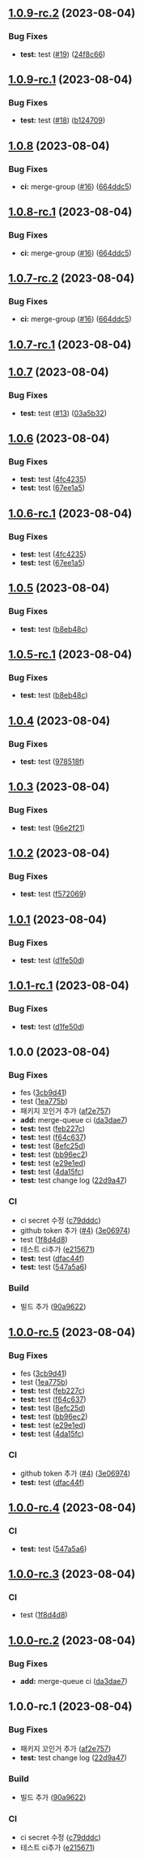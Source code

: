## [1.0.9-rc.2](https://github.com/We-Gather/merge-queue-test/compare/v1.0.9-rc.1...v1.0.9-rc.2) (2023-08-04)


### Bug Fixes

* **test:** test ([#19](https://github.com/We-Gather/merge-queue-test/issues/19)) ([24f8c66](https://github.com/We-Gather/merge-queue-test/commit/24f8c6641208b10e437a2dc07f7422942e669300))

## [1.0.9-rc.1](https://github.com/We-Gather/merge-queue-test/compare/v1.0.8...v1.0.9-rc.1) (2023-08-04)


### Bug Fixes

* **test:** test ([#18](https://github.com/We-Gather/merge-queue-test/issues/18)) ([b124709](https://github.com/We-Gather/merge-queue-test/commit/b124709767e4293acb2cea12ff3f77485bd4c6fb))

## [1.0.8](https://github.com/We-Gather/merge-queue-test/compare/v1.0.7...v1.0.8) (2023-08-04)


### Bug Fixes

* **ci:** merge-group ([#16](https://github.com/We-Gather/merge-queue-test/issues/16)) ([664ddc5](https://github.com/We-Gather/merge-queue-test/commit/664ddc5fab2f63d6f0a29360f93511741adffc61))

## [1.0.8-rc.1](https://github.com/We-Gather/merge-queue-test/compare/v1.0.7...v1.0.8-rc.1) (2023-08-04)


### Bug Fixes

* **ci:** merge-group ([#16](https://github.com/We-Gather/merge-queue-test/issues/16)) ([664ddc5](https://github.com/We-Gather/merge-queue-test/commit/664ddc5fab2f63d6f0a29360f93511741adffc61))

## [1.0.7-rc.2](https://github.com/We-Gather/merge-queue-test/compare/v1.0.7-rc.1...v1.0.7-rc.2) (2023-08-04)


### Bug Fixes

* **ci:** merge-group ([#16](https://github.com/We-Gather/merge-queue-test/issues/16)) ([664ddc5](https://github.com/We-Gather/merge-queue-test/commit/664ddc5fab2f63d6f0a29360f93511741adffc61))

## [1.0.7-rc.1](https://github.com/We-Gather/merge-queue-test/compare/v1.0.6...v1.0.7-rc.1) (2023-08-04)

## [1.0.7](https://github.com/We-Gather/merge-queue-test/compare/v1.0.6...v1.0.7) (2023-08-04)



### Bug Fixes

* **test:** test ([#13](https://github.com/We-Gather/merge-queue-test/issues/13)) ([03a5b32](https://github.com/We-Gather/merge-queue-test/commit/03a5b32f69ab78fd48e448bc9fc7bee5364009b6))

## [1.0.6](https://github.com/We-Gather/merge-queue-test/compare/v1.0.5...v1.0.6) (2023-08-04)


### Bug Fixes

* **test:** test ([4fc4235](https://github.com/We-Gather/merge-queue-test/commit/4fc423509350c222329cfb83c83e1a8e21c07b08))
* **test:** test ([67ee1a5](https://github.com/We-Gather/merge-queue-test/commit/67ee1a51d17ad8d2bd1d4aa7567c7b901096c4aa))

## [1.0.6-rc.1](https://github.com/We-Gather/merge-queue-test/compare/v1.0.5...v1.0.6-rc.1) (2023-08-04)


### Bug Fixes

* **test:** test ([4fc4235](https://github.com/We-Gather/merge-queue-test/commit/4fc423509350c222329cfb83c83e1a8e21c07b08))
* **test:** test ([67ee1a5](https://github.com/We-Gather/merge-queue-test/commit/67ee1a51d17ad8d2bd1d4aa7567c7b901096c4aa))

## [1.0.5](https://github.com/We-Gather/merge-queue-test/compare/v1.0.4...v1.0.5) (2023-08-04)


### Bug Fixes

* **test:** test ([b8eb48c](https://github.com/We-Gather/merge-queue-test/commit/b8eb48cec5395b194cedfd9c2306a7ea98066d55))

## [1.0.5-rc.1](https://github.com/We-Gather/merge-queue-test/compare/v1.0.4...v1.0.5-rc.1) (2023-08-04)


### Bug Fixes

* **test:** test ([b8eb48c](https://github.com/We-Gather/merge-queue-test/commit/b8eb48cec5395b194cedfd9c2306a7ea98066d55))

## [1.0.4](https://github.com/We-Gather/merge-queue-test/compare/v1.0.3...v1.0.4) (2023-08-04)


### Bug Fixes

* **test:** test ([978518f](https://github.com/We-Gather/merge-queue-test/commit/978518f1d8f181115c3e8778d9ec5d6fa139b4b6))

## [1.0.3](https://github.com/We-Gather/merge-queue-test/compare/v1.0.2...v1.0.3) (2023-08-04)


### Bug Fixes

* **test:** test ([96e2f21](https://github.com/We-Gather/merge-queue-test/commit/96e2f2119ac83f8f5e07423e441589deefb16772))

## [1.0.2](https://github.com/We-Gather/merge-queue-test/compare/v1.0.1...v1.0.2) (2023-08-04)


### Bug Fixes

* **test:** test ([f572069](https://github.com/We-Gather/merge-queue-test/commit/f5720691338993f5490c17cb19bb0ce53055d73f))

## [1.0.1](https://github.com/We-Gather/merge-queue-test/compare/v1.0.0...v1.0.1) (2023-08-04)


### Bug Fixes

* **test:** test ([d1fe50d](https://github.com/We-Gather/merge-queue-test/commit/d1fe50d25b41049be8cccac41ddf1eb35317acac))

## [1.0.1-rc.1](https://github.com/We-Gather/merge-queue-test/compare/v1.0.0...v1.0.1-rc.1) (2023-08-04)


### Bug Fixes

* **test:** test ([d1fe50d](https://github.com/We-Gather/merge-queue-test/commit/d1fe50d25b41049be8cccac41ddf1eb35317acac))

## 1.0.0 (2023-08-04)


### Bug Fixes

* fes ([3cb9d41](https://github.com/We-Gather/merge-queue-test/commit/3cb9d4158dde0a7f08c30e0dc3fc38994e23e217))
* test ([1ea775b](https://github.com/We-Gather/merge-queue-test/commit/1ea775b7350cf04aa82d40a8285b143410fd639c))
* 패키지 꼬인거 추가 ([af2e757](https://github.com/We-Gather/merge-queue-test/commit/af2e75742c07600de8a09ae49ef946efcdd22e0e))
* **add:** merge-queue ci ([da3dae7](https://github.com/We-Gather/merge-queue-test/commit/da3dae7a98b1598312d1d2c850baa72db2e46eeb))
* **test:** test ([feb227c](https://github.com/We-Gather/merge-queue-test/commit/feb227c9a52943ac3778f949a8526ac5b0bf998a))
* **test:** test ([f64c637](https://github.com/We-Gather/merge-queue-test/commit/f64c63705e9e6b311684bcc166d43e1c85422105))
* **test:** test ([8efc25d](https://github.com/We-Gather/merge-queue-test/commit/8efc25d09854307f7e3e848177f034b24fd0b01b))
* **test:** test ([bb96ec2](https://github.com/We-Gather/merge-queue-test/commit/bb96ec2319d7798abc2a64d5ac292305b2218225))
* **test:** test ([e29e1ed](https://github.com/We-Gather/merge-queue-test/commit/e29e1ed1cedb1caf8c7dd61a949a3c00c66088b4))
* **test:** test ([4da15fc](https://github.com/We-Gather/merge-queue-test/commit/4da15fc402d63871e7adb65210de8803051e2879))
* **test:** test change log ([22d9a47](https://github.com/We-Gather/merge-queue-test/commit/22d9a47eef32880a43c7c335c92139ee3eb65bd3))


### CI

* ci secret 수정 ([c79dddc](https://github.com/We-Gather/merge-queue-test/commit/c79dddc28ea9e8fb78dde429c320b730085023d5))
* github token 추가 ([#4](https://github.com/We-Gather/merge-queue-test/issues/4)) ([3e06974](https://github.com/We-Gather/merge-queue-test/commit/3e06974d02745e0a9b2f0727d3427675667841a2))
* test ([1f8d4d8](https://github.com/We-Gather/merge-queue-test/commit/1f8d4d836db63fe23ffd5ed3475c20eea7f5afc8))
* 테스트 ci추가 ([e215671](https://github.com/We-Gather/merge-queue-test/commit/e215671e99a0e7f282ac4a18bad54fe33bb41169))
* **test:** test ([dfac44f](https://github.com/We-Gather/merge-queue-test/commit/dfac44ff09e307cd7b0fb3be8dcb121a7f419031))
* **test:** test ([547a5a6](https://github.com/We-Gather/merge-queue-test/commit/547a5a6ced873d3d60ec744dfce1692605284827))


### Build

* 빌드 추가 ([90a9622](https://github.com/We-Gather/merge-queue-test/commit/90a96225752de682cfb4b1a03f5204d259ffc61f))

## [1.0.0-rc.5](https://github.com/We-Gather/merge-queue-test/compare/v1.0.0-rc.4...v1.0.0-rc.5) (2023-08-04)


### Bug Fixes

* fes ([3cb9d41](https://github.com/We-Gather/merge-queue-test/commit/3cb9d4158dde0a7f08c30e0dc3fc38994e23e217))
* test ([1ea775b](https://github.com/We-Gather/merge-queue-test/commit/1ea775b7350cf04aa82d40a8285b143410fd639c))
* **test:** test ([feb227c](https://github.com/We-Gather/merge-queue-test/commit/feb227c9a52943ac3778f949a8526ac5b0bf998a))
* **test:** test ([f64c637](https://github.com/We-Gather/merge-queue-test/commit/f64c63705e9e6b311684bcc166d43e1c85422105))
* **test:** test ([8efc25d](https://github.com/We-Gather/merge-queue-test/commit/8efc25d09854307f7e3e848177f034b24fd0b01b))
* **test:** test ([bb96ec2](https://github.com/We-Gather/merge-queue-test/commit/bb96ec2319d7798abc2a64d5ac292305b2218225))
* **test:** test ([e29e1ed](https://github.com/We-Gather/merge-queue-test/commit/e29e1ed1cedb1caf8c7dd61a949a3c00c66088b4))
* **test:** test ([4da15fc](https://github.com/We-Gather/merge-queue-test/commit/4da15fc402d63871e7adb65210de8803051e2879))


### CI

* github token 추가 ([#4](https://github.com/We-Gather/merge-queue-test/issues/4)) ([3e06974](https://github.com/We-Gather/merge-queue-test/commit/3e06974d02745e0a9b2f0727d3427675667841a2))
* **test:** test ([dfac44f](https://github.com/We-Gather/merge-queue-test/commit/dfac44ff09e307cd7b0fb3be8dcb121a7f419031))

## [1.0.0-rc.4](https://github.com/We-Gather/merge-queue-test/compare/v1.0.0-rc.3...v1.0.0-rc.4) (2023-08-04)


### CI

* **test:** test ([547a5a6](https://github.com/We-Gather/merge-queue-test/commit/547a5a6ced873d3d60ec744dfce1692605284827))

## [1.0.0-rc.3](https://github.com/We-Gather/merge-queue-test/compare/v1.0.0-rc.2...v1.0.0-rc.3) (2023-08-04)


### CI

* test ([1f8d4d8](https://github.com/We-Gather/merge-queue-test/commit/1f8d4d836db63fe23ffd5ed3475c20eea7f5afc8))

## [1.0.0-rc.2](https://github.com/We-Gather/merge-queue-test/compare/v1.0.0-rc.1...v1.0.0-rc.2) (2023-08-04)


### Bug Fixes

* **add:** merge-queue ci ([da3dae7](https://github.com/We-Gather/merge-queue-test/commit/da3dae7a98b1598312d1d2c850baa72db2e46eeb))

## 1.0.0-rc.1 (2023-08-04)


### Bug Fixes

* 패키지 꼬인거 추가 ([af2e757](https://github.com/We-Gather/merge-queue-test/commit/af2e75742c07600de8a09ae49ef946efcdd22e0e))
* **test:** test change log ([22d9a47](https://github.com/We-Gather/merge-queue-test/commit/22d9a47eef32880a43c7c335c92139ee3eb65bd3))


### Build

* 빌드 추가 ([90a9622](https://github.com/We-Gather/merge-queue-test/commit/90a96225752de682cfb4b1a03f5204d259ffc61f))


### CI

* ci secret 수정 ([c79dddc](https://github.com/We-Gather/merge-queue-test/commit/c79dddc28ea9e8fb78dde429c320b730085023d5))
* 테스트 ci추가 ([e215671](https://github.com/We-Gather/merge-queue-test/commit/e215671e99a0e7f282ac4a18bad54fe33bb41169))
